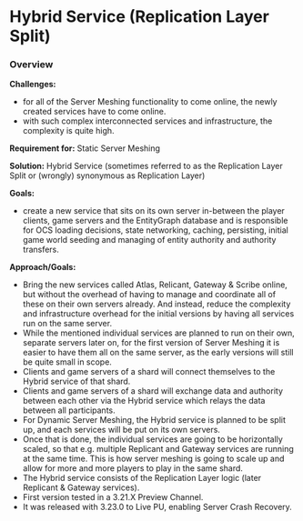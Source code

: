 # Hybrid Service (Replication Layer Split)
### Overview
__Challenges:__

* for all of the Server Meshing functionality to come online, the newly created services have to come online.
* with such complex interconnected services and infrastructure, the complexity is quite high.

__Requirement for:__ Static Server Meshing

__Solution:__ Hybrid Service (sometimes referred to as the Replication Layer Split or (wrongly) synonymous as Replication Layer)

__Goals:__

* create a new service that sits on its own server in-between the player clients, game servers and the EntityGraph database and is responsible for OCS loading decisions, state networking, caching, persisting, initial game world seeding and managing of entity authority and authority transfers.

__Approach/Goals:__

* Bring the new services called Atlas, Relicant, Gateway & Scribe online, but without the overhead of having to manage and coordinate all of these on their own servers already. And instead, reduce the complexity and infrastructure overhead for the initial versions by having all services run on the same server.
* While the mentioned individual services are planned to run on their own, separate servers later on, for the first version of Server Meshing it is easier to have them all on the same server, as the early versions will still be quite small in scope.
* Clients and game servers of a shard will connect themselves to the Hybrid service of that shard.
* Clients and game servers of a shard will exchange data and authority between each other via the Hybrid service which relays the data between all participants.
* For Dynamic Server Meshing, the Hybrid service is planned to be split up, and each services will be put on its own servers.
* Once that is done, the individual services are going to be horizontally scaled, so that e.g. multiple Replicant and Gateway services are running at the same time. This is how server meshing is going to scale up and allow for more and more players to play in the same shard.
* The Hybrid service consists of the Replication Layer logic (later Replicant & Gateway services).
* First version tested in a 3.21.X Preview Channel.
* It was released with 3.23.0 to Live PU, enabling Server Crash Recovery.
